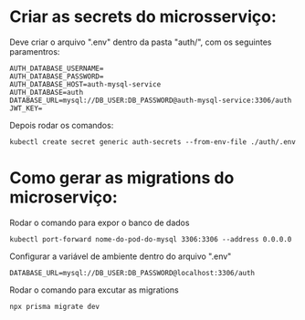 # Criar as secrets do microsserviço:

Deve criar o arquivo ".env" dentro da pasta "auth/", com os seguintes paramentros:

```
AUTH_DATABASE_USERNAME=
AUTH_DATABASE_PASSWORD=
AUTH_DATABASE_HOST=auth-mysql-service
AUTH_DATABASE=auth
DATABASE_URL=mysql://DB_USER:DB_PASSWORD@auth-mysql-service:3306/auth
JWT_KEY=
```

Depois rodar os comandos:

```
kubectl create secret generic auth-secrets --from-env-file ./auth/.env
```

# Como gerar as migrations do microserviço:

Rodar o comando para expor o banco de dados

```
kubectl port-forward nome-do-pod-do-mysql 3306:3306 --address 0.0.0.0
```

Configurar a variável de ambiente dentro do arquivo ".env"

```
DATABASE_URL=mysql://DB_USER:DB_PASSWORD@localhost:3306/auth
```

Rodar o comando para excutar as migrations

```
npx prisma migrate dev
```
